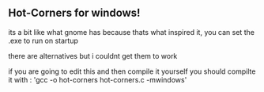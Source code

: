 ## Hot-Corners for windows!
its a bit like what gnome has because thats what inspired it, you can set the .exe to run on startup

there are alternatives but i couldnt get them to work

if you are going to edit this and then compile it yourself you should compilte it with : 'gcc -o hot-corners hot-corners.c -mwindows'
